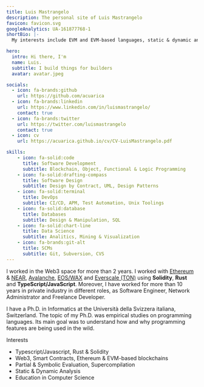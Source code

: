 ```yaml
---
title: Luis Mastrangelo
description: The personal site of Luis Mastrangelo
favicon: favicon.svg
googleAnalytics: UA-161877768-1
shortBio: |-
  My interests include EVM and EVM-based languages, static & dynamic analysis, supercompilation & partial evaluation, functional programming and education in CS.

hero:
  intro: Hi there, I'm
  name: Luis.
  subtitle: I build things for builders
  avatar: avatar.jpeg

socials:
  - icon: fa-brands:github
    url: https://github.com/acuarica
  - icon: fa-brands:linkedin
    url: https://www.linkedin.com/in/luismastrangelo/
    contact: true
  - icon: fa-brands:twitter
    url: https://twitter.com/luismastrangelo
    contact: true
  - icon: cv
    url: https://acuarica.github.io/cv/CV-LuisMastrangelo.pdf

skills:
    - icon: fa-solid:code
      title: Software Development
      subtitle: Blockchain, Object, Functional & Logic Programming
    - icon: fa-solid:drafting-compass
      title: Software Design
      subtitle: Design by Contract, UML, Design Patterns
    - icon: fa-solid:terminal
      title: DevOps
      subtitle: CI/CD, APM, Test Automation, Unix Toolings
    - icon: fa-solid:database
      title: Databases
      subtitle: Design & Manipulation, SQL
    - icon: fa-solid:chart-line
      title: Data Science
      subtitle: Analitics, Mining & Visualization  
    - icon: fa-brands:git-alt
      title: SCMs
      subtitle: Git, Subversion, CVS
---
```


I worked in the Web3 space for more than 2 years.
I worked with [Ethereum](https://ethereum.org/) & [NEAR](https://near.org/), [Avalanche](https://www.avax.network/), [EOS/WAX](https://www.wax.io/) and [Everscale (TON)](https://everscale.network/) using **Solidity**, **Rust** and **TypeScript/JavaScript**.
Moreover, I have worked for more than 10 years in private industry in different roles, as Software Engineer, Network Administrator and Freelance Developer.

I have a Ph.D. in Informatics at the Università della Svizzera italiana, Switzerland.
The topic of my Ph.D. was empirical studies on programming languages.
Its main goal was to understand how and why programming features are being used in the wild.

Interests

- Typescript/Javascript, Rust & Solidity
- Web3, Smart Contracts, Ethereum & EVM-based blockchains
- Partial & Symbolic Evaluation, Supercompilation
- Static & Dynamic Analysis
- Education in Computer Science
